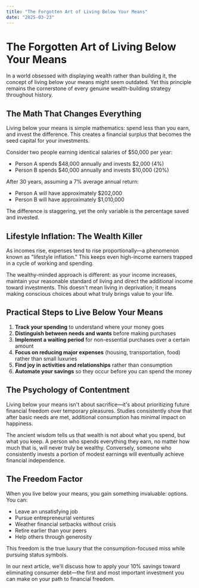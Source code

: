```yaml
---
title: "The Forgotten Art of Living Below Your Means"
date: "2025-03-23"
---
```


# The Forgotten Art of Living Below Your Means

In a world obsessed with displaying wealth rather than building it, the concept of living below your means might seem outdated. Yet this principle remains the cornerstone of every genuine wealth-building strategy throughout history.

## The Math That Changes Everything

Living below your means is simple mathematics: spend less than you earn, and invest the difference. This creates a financial surplus that becomes the seed capital for your investments.

Consider two people earning identical salaries of $50,000 per year:

- Person A spends $48,000 annually and invests $2,000 (4%)
- Person B spends $40,000 annually and invests $10,000 (20%)

After 30 years, assuming a 7% average annual return:
- Person A will have approximately $202,000
- Person B will have approximately $1,010,000

The difference is staggering, yet the only variable is the percentage saved and invested.

## Lifestyle Inflation: The Wealth Killer

As incomes rise, expenses tend to rise proportionally—a phenomenon known as "lifestyle inflation." This keeps even high-income earners trapped in a cycle of working and spending.

The wealthy-minded approach is different: as your income increases, maintain your reasonable standard of living and direct the additional income toward investments. This doesn't mean living in deprivation; it means making conscious choices about what truly brings value to your life.

## Practical Steps to Live Below Your Means

1. **Track your spending** to understand where your money goes
2. **Distinguish between needs and wants** before making purchases
3. **Implement a waiting period** for non-essential purchases over a certain amount
4. **Focus on reducing major expenses** (housing, transportation, food) rather than small luxuries
5. **Find joy in activities and relationships** rather than consumption
6. **Automate your savings** so they occur before you can spend the money

## The Psychology of Contentment

Living below your means isn't about sacrifice—it's about prioritizing future financial freedom over temporary pleasures. Studies consistently show that after basic needs are met, additional consumption has minimal impact on happiness.

The ancient wisdom tells us that wealth is not about what you spend, but what you keep. A person who spends everything they earn, no matter how much that is, will never truly be wealthy. Conversely, someone who consistently invests a portion of modest earnings will eventually achieve financial independence.

## The Freedom Factor

When you live below your means, you gain something invaluable: options. You can:
- Leave an unsatisfying job
- Pursue entrepreneurial ventures
- Weather financial setbacks without crisis
- Retire earlier than your peers
- Help others through generosity

This freedom is the true luxury that the consumption-focused miss while pursuing status symbols.

In our next article, we'll discuss how to apply your 10% savings toward eliminating consumer debt—the first and most important investment you can make on your path to financial freedom.
